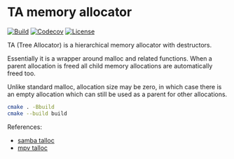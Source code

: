 # TA memory allocator

[![Build](https://img.shields.io/github/workflow/status/pavelxdd/ta/cmake?style=flat)](https://github.com/pavelxdd/ta/actions)
[![Codecov](https://img.shields.io/codecov/c/gh/pavelxdd/ta?style=flat)](https://codecov.io/gh/pavelxdd/ta)
[![License](https://img.shields.io/github/license/pavelxdd/ta?style=flat&color=blue)](https://github.com/pavelxdd/ta/blob/master/UNLICENSE)

TA (Tree Allocator) is a hierarchical memory allocator with destructors.

Essentially it is a wrapper around malloc and related functions.
When a parent allocation is freed all child memory allocations are automatically freed too.

Unlike standard malloc, allocation size may be zero, in which case there is an empty
allocation which can still be used as a parent for other allocations.

````bash
cmake . -Bbuild
cmake --build build
````

References:

- [samba talloc](https://talloc.samba.org/talloc/doc/html/index.html)
- [mpv talloc](https://github.com/mpv-player/mpv/tree/master/ta)
